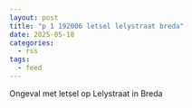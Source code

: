 ```yaml
---
layout: post
title: "p 1 192006 letsel lelystraat breda"
date: 2025-05-18
categories: 
  - rss
tags: 
  - feed
---
```


Ongeval met letsel op Lelystraat in Breda
